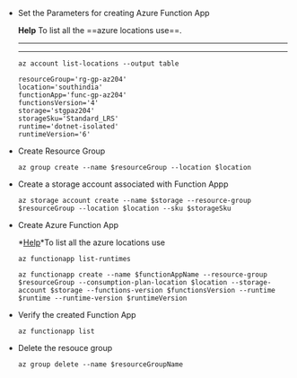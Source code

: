- Set the Parameters for creating Azure Function App

    **Help** To list all the ==azure locations use==.
    ___
    ---
    ```
    az account list-locations --output table
    ```
    
    ```
    resourceGroup='rg-gp-az204'
    location='southindia'
    functionApp='func-gp-az204'
    functionsVersion='4'
    storage='stgpaz204'
    storageSku='Standard_LRS'
    runtime='dotnet-isolated'
    runtimeVersion='6'
    ```

- Create Resource Group
    ```
    az group create --name $resourceGroup --location $location
    ```

- Create a storage account associated with Function Appp
    ```
    az storage account create --name $storage --resource-group $resourceGroup --location $location --sku $storageSku
    ```

- Create Azure Function App

     *<u>Help</u>*To list all the azure locations use
    ```
    az functionapp list-runtimes
    ```
    
    ```
    az functionapp create --name $functionAppName --resource-group $resourceGroup --consumption-plan-location $location --storage-account $storage --functions-version $functionsVersion --runtime $runtime --runtime-version $runtimeVersion
    ```
- Verify the created Function App
    ```
    az functionapp list
    ```

- Delete the resouce group
    ```
    az group delete --name $resourceGroupName
    ```
